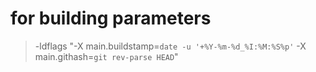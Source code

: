 # for building parameters

> -ldflags "-X main.buildstamp=`date -u '+%Y-%m-%d_%I:%M:%S%p'` -X main.githash=`git rev-parse HEAD`"

